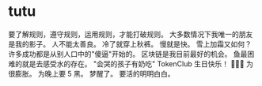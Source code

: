 # tutu
要了解规则，遵守规则，运用规则，才能打破规则。
大多数情况下我唯一的朋友是我的影子。
人不能太善良。
冷了就穿上秋裤。
慢就是快。
雪上加霜又如何？
许多成功都是从别人口中的"傻逼"开始的。
区块链是我目前最好的机会。
鱼最困难的就是去感受水的存在。
"会哭的孩子有奶吃"
TokenClub 生日快乐！ 🎂🎂🎂
为很膨胀。
为晚上要 5 黑。
梦醒了。
要活的明明白白。